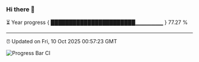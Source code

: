 ### Hi there 👋

⏳ Year progress { ███████████████████████▁▁▁▁▁▁▁ } 77.27 %

---

⏰ Updated on Fri, 10 Oct 2025 00:57:23 GMT

![Progress Bar CI](https://github.com/code-lakshay/GitHub-Actions-Demo/workflows/Progress%20Bar%20CI/badge.svg)
